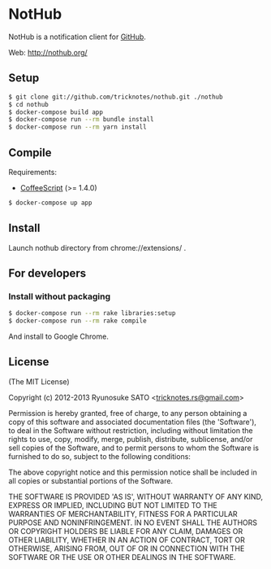 # NotHub
NotHub is a notification client for [GitHub](http://github.com).

Web: http://nothub.org/

## Setup
``` sh
$ git clone git://github.com/tricknotes/nothub.git ./nothub
$ cd nothub
$ docker-compose build app
$ docker-compose run --rm bundle install
$ docker-compose run --rm yarn install
```

## Compile
Requirements:

* [CoffeeScript](http://jashkenas.github.com/coffee-script/) (>= 1.4.0)

``` sh
$ docker-compose up app
```

## Install
Launch nothub directory from chrome://extensions/ .

## For developers
### Install without packaging
``` sh
$ docker-compose run --rm rake libraries:setup
$ docker-compose run --rm rake compile
```

And install to Google Chrome.

## License
(The MIT License)

Copyright (c) 2012-2013 Ryunosuke SATO &lt;tricknotes.rs@gmail.com&gt;

Permission is hereby granted, free of charge, to any person obtaining a copy of this software and associated documentation files (the 'Software'), to deal in the Software without restriction, including without limitation the rights to use, copy, modify, merge, publish, distribute, sublicense, and/or sell copies of the Software, and to permit persons to whom the Software is furnished to do so, subject to the following conditions:

The above copyright notice and this permission notice shall be included in all copies or substantial portions of the Software.

THE SOFTWARE IS PROVIDED 'AS IS', WITHOUT WARRANTY OF ANY KIND, EXPRESS OR IMPLIED, INCLUDING BUT NOT LIMITED TO THE WARRANTIES OF MERCHANTABILITY, FITNESS FOR A PARTICULAR PURPOSE AND NONINFRINGEMENT. IN NO EVENT SHALL THE AUTHORS OR COPYRIGHT HOLDERS BE LIABLE FOR ANY CLAIM, DAMAGES OR OTHER LIABILITY, WHETHER IN AN ACTION OF CONTRACT, TORT OR OTHERWISE, ARISING FROM, OUT OF OR IN CONNECTION WITH THE SOFTWARE OR THE USE OR OTHER DEALINGS IN THE SOFTWARE.
